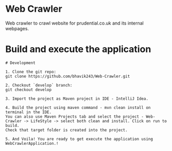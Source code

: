 # Web Crawler
Web crawler to crawl website for prudential.co.uk and its internal webpages. 

# Build and execute the application
```
# Development

1. Clone the git repo: 
git clone https://github.com/bhavik243/Web-Crawler.git

2. Checkout `develop` branch: 
git checkout develop

3. Import the project as Maven project in IDE - IntelliJ Idea.

4. Build the project using maven command - mvn clean install on terminal in the IDE. 
You can also use Maven Projects tab and select the project - Web-Crawler -> LifeStyle -> select both clean and install. Click on run to build.
Check that target folder is created into the project. 

5. And Voila! You are ready to get execute the application using WebCrawlerApplication.!
```